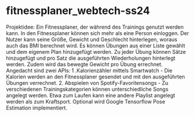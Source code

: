# fitnessplaner_webtech-ss24
Projektidee: Ein Fitnessplaner, der während des Trainings genutzt werden kann. In den Fitnessplaner können sich mehr als eine Person einloggen.
Der Nutzer kann seine Größe, Gewicht und Geschlecht hinterlegen, woraus auch das BMI berechnet wird. 
Es können Übungen aus einer Liste gewählt und dem eigenem Plan hinzugefügt werden. 
Zu jeder Übung können Sätze hinzugefügt und pro Satz die ausgeführten Wiederholungen hinterlegt werden.
Zudem wird das bewegte Gewicht pro Übung errechnet. 
Angedacht sind zwei APIs:
1 .Kalorienzähler mittels Smartwatch - Die Kalorien werden an den Fitnessplaner gesendet und mit den ausgeführten Übungen verrechnet.
2. Abspielen von Spotify-Favoritensongs - Zu verschiedenen Trainingskategorien können unterschiedliche Songs angelegt werden. Etwa zum Laufen kann eine andere Playlist angelegt werden als zum Kraftsport.
Optional wird Google Tensorflow Pose Estimation implementiert.
